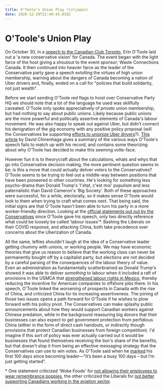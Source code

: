 ```yaml
---
title: O'Toole's Union Play (loljapes)
date: 2020-12-29T22:49:43.018Z
---
```

# O'Toole's Union Play

On October 30, in a [speech to the Canadian Club Toronto](https://www.canadianclub.org/Events/EventDetails.aspx?id=3547), Erin O'Toole laid out a 'a new conservative vision' for Canada. The event began with the light farce of the host giving a shoutout to the event sponsor; Waste Connections Canada. It then continued into heavier farce as the leader of the Conservative party gave a speech extolling the virtues of high union membership, warning about the dangers of Canada becoming a nation of Uber drivers and, finally, ended on a call for "policies that build solidarity, not just wealth". 

Before we start sending O'Toole red flags to hoist over Conservative Party HQ we should note that a lot of the language he used was skillfully caveated. O'Toole only spoke appreciatively of *private* union membership, but had nothing to say about public unions. Likely because public unions are the more powerful and politically assertive elements of Canada's labour movement. He was also happy to speak out against Uber, but didn't connect his denigration of the gig economy with any positive policy proposal (will the Conservatives be supporting [efforts to unionize Uber drivers](http://www.ufcw.ca/index.php?option=com_mcontent&view=indexlist&layout=blog&searchword=uberd&searchphrase=exact&Itemid=2424&lang=en)?). [This article](https://albertapolitics.ca/2020/11/canadas-progressive-politicians-need-to-pay-attention-to-erin-otooles-pivot-to-unions/) by David Climenhaga gives a summary of the various ways O'Toole's speech fails to match up with his record, and contains some theorizing about why O'Toole has decided to make this seeming volte-face.

However fun it is to theorycraft about the calculations, whats and whys that go into Conservative decision making, the more pertinent question seems to be: is this a move that could actually deliver voters to the Conservatives? O'Toole seems to be trying to feel out a middle-way between positions that have been pioneered in other countries. He's looking for something less psycho-drama than Donald Trump's 'l'*é*tat, c'est moi' populism and less paternalistic than David Cameron's 'Big Society'. Both of these approaches were successful, for a while, electorally, so it makes sense O'Toole would look to them when trying to craft what comes next. That being said, the initial signs are that O'Toole hasn't been able to turn his party in a more worker-friendly direction. Looking at the [official statements put out by the Conservatives](https://www.conservative.ca/category/statements/) since O'Toole gave his speech, only two directly reference what could be loosely be called 'labour issues'*. Bashing the Liberals on their COVID response, and attacking China, both take precedence over concerns about the Uberization of Canada. 

All the same, lefties shouldn't laugh at the idea of a Conservative leader getting chummy with unions, or working people. We may have economic theories that give us reason to believe that the working class can never be permanently bought off by a capitalist party, but elections are not decided by a careful parsing of the consequences of the labour theory of value. Even an administration as fundamentally scatterbrained as Donald Trump's showed it was able to deliver *something* to labour when it included a raft of provisions in the USMCA that [strengthened labour rights in Mexico](https://advocate.stpaulunions.org/2020/01/28/unions-on-usmca-working-people-made-it-better/), thereby reducing the incentive for American companies to offshore jobs there. In his speech, O'Toole linked the worsening of prospects in Canada with the rise of China, and criticized China for its increasing assertiveness. The joining of those two issues opens a path forward for O'Toole if he wishes to plow forward with his policy pivot. The Conservatives can make splashy public announcements about how they would support Canadian workers against Chinese predation, while in the background reassuring big donors that their businesses can also expect to get government protection from perfidious China (either in the form of direct cash handouts, or indirectly though provisions that protect Canadian businesses from foreign competition). I'd imagine if this sort of policy was ever actually carried out it would be businesses that found themselves receiving the lion's share of the benefits, but that doesn't stop it from being an effective messaging strategy that the Conservatives can use to win votes. As O'Toole said when he [marked](https://www.conservative.ca/erin-otoole-marks-first-100-days-as-conservative-leader/) his first 100 days since becoming leader—"It’s been a busy 100 days – but I’m just getting started".

\* One statement criticized 'Woke Foods' for [not allowing their employees to wear remembrance poppies](https://www.conservative.ca/erin-otoole-condemns-whole-foods-anti-veteran-policy/), the other criticized the Liberals for [not better supporting Canadians working in the aviation sector](https://www.conservative.ca/conservatives-call-for-a-plan-to-support-canadians-working-in-the-aviation-sector/).